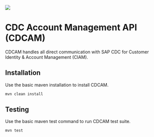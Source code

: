 ![](https://github.com/thermofisher/TCM-cdc-account-management/workflows/tests/badge.svg)

# CDC Account Management API (CDCAM)

CDCAM handles all direct communication with SAP CDC for Customer Identity & Account Management (CIAM).

## Installation

Use the basic maven installation to install CDCAM.

```bash
mvn clean install
```

## Testing

Use the basic maven test command to run CDCAM test suite.

```bash
mvn test
```
